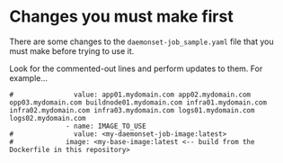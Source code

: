 # Changes you must make first

There are some changes to the `daemonset-job_sample.yaml` file that you must make before trying to use it.

Look for the commented-out lines and perform updates to them.  For example...
```
#               value: app01.mydomain.com app02.mydomain.com opp03.mydomain.com buildnode01.mydomain.com infra01.mydomain.com infra02.mydomain.com infra03.mydomain.com logs01.mydomain.com logs02.mydomain.com
              - name: IMAGE_TO_USE
#               value: <my-daemonset-job-image:latest>
#             image: <my-base-image:latest <-- build from the Dockerfile in this repository>
```
